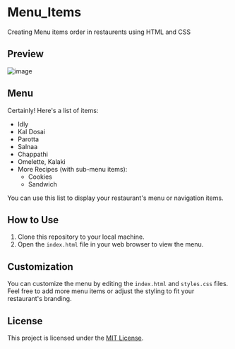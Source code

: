 # Menu_Items
Creating Menu items order in restaurents using HTML and CSS

## Preview

![image](https://github.com/NishalKL/Menu_Items/assets/169981248/3864b0d8-96f2-41e6-95d5-749770f73abf)

## Menu

Certainly! Here's a list of items:

- Idly
- Kal Dosai
- Parotta
- Salnaa
- Chappathi
- Omelette, Kalaki
- More Recipes (with sub-menu items):
   - Cookies
   - Sandwich

You can use this list to display your restaurant's menu or navigation items.

## How to Use

1. Clone this repository to your local machine.
2. Open the `index.html` file in your web browser to view the menu.

## Customization

You can customize the menu by editing the `index.html` and `styles.css` files. Feel free to add more menu items or adjust the styling to fit your restaurant's branding.

## License

This project is licensed under the [MIT License](LICENSE).

